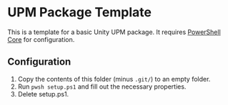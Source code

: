 # UPM Package Template

This is a template for a basic Unity UPM package. It requires [PowerShell Core](https://github.com/powershell/powershell#get-powershell) for configuration.

## Configuration

1. Copy the contents of this folder (minus `.git/`) to an empty folder.
1. Run `pwsh setup.ps1` and fill out the necessary properties.
1. Delete setup.ps1.
